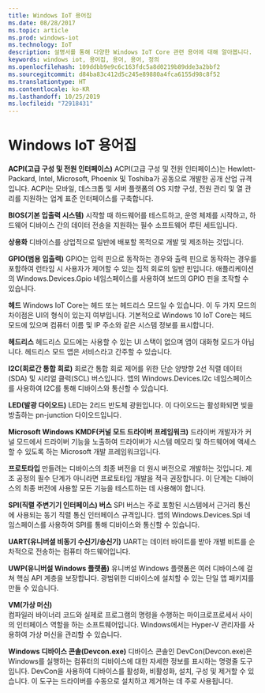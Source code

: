 ```yaml
---
title: Windows IoT 용어집
ms.date: 08/28/2017
ms.topic: article
ms.prod: windows-iot
ms.technology: IoT
description: 설명서를 통해 다양한 Windows IoT Core 관련 용어에 대해 알아봅니다.
keywords: windows iot, 용어집, 용어, 용어, 정의
ms.openlocfilehash: 109ddbb9e9c6c163fdc5a8d0219b89dde3a2bbf2
ms.sourcegitcommit: d84ba83c412d5c245e89880a4fca6155d98c8f52
ms.translationtype: HT
ms.contentlocale: ko-KR
ms.lasthandoff: 10/25/2019
ms.locfileid: "72918431"
---
```

# <a name="glossary-for-windows-iot"></a>Windows IoT 용어집

**ACPI(고급 구성 및 전원 인터페이스)** ACPI(고급 구성 및 전원 인터페이스)는 Hewlett-Packard, Intel, Microsoft, Phoenix 및 Toshiba가 공동으로 개발한 공개 산업 규격입니다.  ACPI는 모바일, 데스크톱 및 서버 플랫폼의 OS 지향 구성, 전원 관리 및 열 관리를 지원하는 업계 표준 인터페이스를 구축합니다.

**BIOS(기본 입출력 시스템)** 시작할 때 하드웨어를 테스트하고, 운영 체제를 시작하고, 하드웨어 디바이스 간의 데이터 전송을 지원하는 필수 소프트웨어 루틴 세트입니다.

**상용화** 디바이스를 상업적으로 일반에 배포할 목적으로 개발 및 제조하는 것입니다.

**GPIO(범용 입출력)** GPIO는 입력 핀으로 동작하는 경우와 출력 핀으로 동작하는 경우를 포함하여 런타임 시 사용자가 제어할 수 있는 집적 회로의 일반 핀입니다.  애플리케이션의 Windows.Devices.Gpio 네임스페이스를 사용하여 보드의 GPIO 핀을 조작할 수 있습니다.

**헤드** Windows IoT Core는 헤드 또는 헤드리스 모드일 수 있습니다. 이 두 가지 모드의 차이점은 UI의 형식이 있는지 여부입니다. 기본적으로 Windows 10 IoT Core는 헤드 모드에 있으며 컴퓨터 이름 및 IP 주소와 같은 시스템 정보를 표시합니다.

**헤드리스** 헤드리스 모드에는 사용할 수 있는 UI 스택이 없으며 앱이 대화형 모드가 아닙니다. 헤드리스 모드 앱은 서비스라고 간주할 수 있습니다.

**I2C(회로간 통합 회로)** 회로간 통합 회로 제어를 위한 단순 양방향 2선 직렬 데이터(SDA) 및 시리얼 클럭(SCL) 버스입니다.  앱의 Windows.Devices.I2c 네임스페이스를 사용하여 I2C를 통해 디바이스와 통신할 수 있습니다.

**LED(발광 다이오드)** LED는 2리드 반도체 광원입니다. 이 다이오드는 활성화되면 빛을 방출하는 pn-junction 다이오드입니다.

**Microsoft Windows KMDF(커널 모드 드라이버 프레임워크)** 드라이버 개발자가 커널 모드에서 드라이버 기능을 노출하여 드라이버가 시스템 메모리 및 하드웨어에 액세스할 수 있도록 하는 Microsoft 개발 프레임워크입니다.

**프로토타입** 만들려는 디바이스의 최종 버전을 더 원시 버전으로 개발하는 것입니다. 제조 공정의 필수 단계가 아니라면 프로토타입 개발을 적극 권장합니다. 이 단계는 디바이스의 최종 버전에 사용할 모든 기능을 테스트하는 데 사용해야 합니다.

**SPI(직렬 주변기기 인터페이스) 버스** SPI 버스는 주로 포함된 시스템에서 근거리 통신에 사용되는 동기 직렬 통신 인터페이스 규격입니다.  앱의 Windows.Devices.Spi 네임스페이스를 사용하여 SPI를 통해 디바이스와 통신할 수 있습니다.

**UART(유니버셜 비동기 수신기/송신기)** UART는 데이터 바이트를 받아 개별 비트를 순차적으로 전송하는 컴퓨터 하드웨어입니다.

**UWP(유니버설 Windows 플랫폼)** 유니버설 Windows 플랫폼은 여러 디바이스에 걸쳐 핵심 API 계층을 보장합니다.  광범위한 디바이스에 설치할 수 있는 단일 앱 패키지를 만들 수 있습니다.

**VM(가상 머신)**<br/>
컴파일러 바이너리 코드와 실제로 프로그램의 명령을 수행하는 마이크로프로세서 사이의 인터페이스 역할을 하는 소프트웨어입니다.  Windows에서는 Hyper-V 관리자를 사용하여 가상 머신을 관리할 수 있습니다.

**Windows 디바이스 콘솔(Devcon.exe)** 디바이스 콘솔인 DevCon(Devcon.exe)은 Windows를 실행하는 컴퓨터의 디바이스에 대한 자세한 정보를 표시하는 명령줄 도구입니다. DevCon을 사용하여 디바이스를 활성화, 비활성화, 설치, 구성 및 제거할 수 있습니다.  이 도구는 드라이버를 수동으로 설치하고 제거하는 데 주로 사용됩니다.
